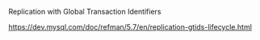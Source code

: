 Replication with Global Transaction Identifiers


https://dev.mysql.com/doc/refman/5.7/en/replication-gtids-lifecycle.html